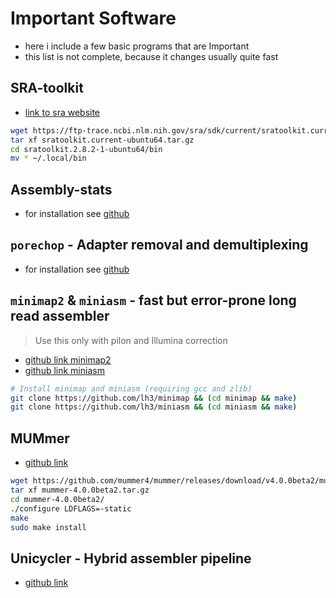 # Important Software

* here i include a few basic programs that are Important
* this list is not complete, because it changes usually quite fast

## SRA-toolkit
* [link to sra website](https://www.ncbi.nlm.nih.gov/sra/docs/toolkitsoft/)

```bash
wget https://ftp-trace.ncbi.nlm.nih.gov/sra/sdk/current/sratoolkit.current-ubuntu64.tar.gz
tar xf sratoolkit.current-ubuntu64.tar.gz
cd sratoolkit.2.8.2-1-ubuntu64/bin
mv * ~/.local/bin
```
## Assembly-stats
* for installation see [github](https://github.com/sanger-pathogens/assembly-stats)

## `porechop` - Adapter removal and demultiplexing
* for installation see [github](https://github.com/rrwick/Porechop)

## `minimap2` & `miniasm` - fast but error-prone long read assembler

> Use this only with pilon and Illumina correction

* [github link minimap2](https://github.com/lh3/minimap2)
* [github link miniasm](https://github.com/lh3/miniasm)

```bash
# Install minimap and miniasm (requiring gcc and zlib)
git clone https://github.com/lh3/minimap && (cd minimap && make)
git clone https://github.com/lh3/miniasm && (cd miniasm && make)
```
## MUMmer

* [github link](https://github.com/mummer4/mummer)

```bash
wget https://github.com/mummer4/mummer/releases/download/v4.0.0beta2/mummer-4.0.0beta2.tar.gz
tar xf mummer-4.0.0beta2.tar.gz
cd mummer-4.0.0beta2/
./configure LDFLAGS=-static
make
sudo make install
```
## Unicycler - Hybrid assembler pipeline
* [github link](https://github.com/rrwick/Unicycler)

